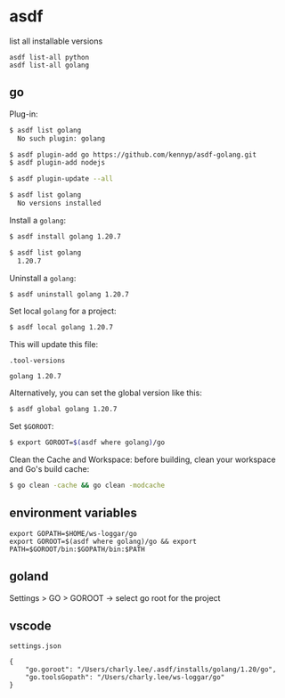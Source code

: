 # asdf

list all installable versions

```
asdf list-all python
asdf list-all golang
```

## go

Plug-in:

```sh
$ asdf list golang
  No such plugin: golang

$ asdf plugin-add go https://github.com/kennyp/asdf-golang.git
$ asdf plugin-add nodejs

$ asdf plugin-update --all

$ asdf list golang
  No versions installed
```

Install a `golang`:

```sh
$ asdf install golang 1.20.7

$ asdf list golang
  1.20.7
```

Uninstall a `golang`:

```sh
$ asdf uninstall golang 1.20.7
```

Set local `golang` for a project:

```sh
$ asdf local golang 1.20.7
```

This will update this file:

`.tool-versions`

```
golang 1.20.7
```

Alternatively, you can set the global version like this:

```sh
$ asdf global golang 1.20.7
```

Set `$GOROOT`:

```sh
$ export GOROOT=$(asdf where golang)/go
```

Clean the Cache and Workspace: before building, clean your workspace and Go's build cache:

```sh
$ go clean -cache && go clean -modcache
```

## environment variables

```
export GOPATH=$HOME/ws-loggar/go
export GOROOT=$(asdf where golang)/go && export PATH=$GOROOT/bin:$GOPATH/bin:$PATH
```

## goland

Settings > GO > GOROOT -> select go root for the project

## vscode

`settings.json`

```
{
    "go.goroot": "/Users/charly.lee/.asdf/installs/golang/1.20/go",
    "go.toolsGopath": "/Users/charly.lee/ws-loggar/go"
}
```
